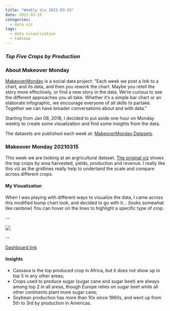 ```yaml
---
title: "Weekly Viz 2021-03-15"
date: 2021-03-15
categories:
  - data viz
tags:
  - data visualization
  - tableau
---
```


### *Top Five Crops by Production*


### About Makeover Monday

[MakeoverMonday](http://www.makeovermonday.co.uk/) is a social data project:
"Each week we post a link to a chart, and its data, and then you rework the chart.
Maybe you retell the story more effectively, or find a new story in the data.
We’re curious to see the different approaches you all take. Whether it’s a simple bar chart or an elaborate infographic, we encourage everyone of all skills to partake.
Together we can have broader conversations about and with data."

Starting from Jan 08, 2018, I decided to put aside one hour on Monday weekly to create some visualization and find some insights from the data.

The datasets are published each week at: [MakeoverMonday Datasets](http://www.makeovermonday.co.uk/data/).

### Makeover Monday 20210315

This week we are looking at an argricultural dataset. [The original viz](https://www.informationisbeautiful.net/visualizations/what-is-the-worlds-biggest-cash-crop/) shows the top crops by area harvested, yields, production and revenue. I really like this viz as the gridlines really help to undertand the scale and compare across different crops.  

#### My Visualization

When I was playing with different ways to visualize the data, I came across this modified bump chart look, and decided to go with it... (looks somewhat like rainbow) You can hover on the lines to highlight a specific type of crop.    

--  
<div class='tableauPlaceholder' id='viz1615865022661' style='position: relative'>
<noscript><a href='#'>
  <img alt=' ' src='https:&#47;&#47;public.tableau.com&#47;static&#47;images&#47;Ma&#47;MakeOverMonday20210315TopFiveCropsbyProduction&#47;TopCrops&#47;1_rss.png' style='border: none' />
</a></noscript>
<object class='tableauViz'  style='display:none;'>
  <param name='host_url' value='https%3A%2F%2Fpublic.tableau.com%2F' /> 
  <param name='embed_code_version' value='3' /> 
  <param name='site_root' value='' />
  <param name='name' value='MakeOverMonday20210315TopFiveCropsbyProduction&#47;TopCrops' />
  <param name='tabs' value='no' />
  <param name='toolbar' value='yes' />
  <param name='static_image' value='https:&#47;&#47;public.tableau.com&#47;static&#47;images&#47;Ma&#47;MakeOverMonday20210315TopFiveCropsbyProduction&#47;TopCrops&#47;1.png' /> 
  <param name='animate_transition' value='yes' />
  <param name='display_static_image' value='yes' />
  <param name='display_spinner' value='yes' />
  <param name='display_overlay' value='yes' />
  <param name='display_count' value='yes' />
  <param name='language' value='en' />
  <param name='filter' value='publish=yes' />
</object></div>             
<script type='text/javascript'>   
  var divElement = document.getElementById('viz1615865022661');    
  var vizElement = divElement.getElementsByTagName('object')[0];     
  if ( divElement.offsetWidth > 800 ) { vizElement.style.width='800px';vizElement.style.height='527px';} else if ( divElement.offsetWidth > 500 ) { vizElement.style.width='800px';vizElement.style.height='527px';} else { vizElement.style.width='100%';vizElement.style.height='727px';}               
  var scriptElement = document.createElement('script');            
  scriptElement.src = 'https://public.tableau.com/javascripts/api/viz_v1.js';     
  vizElement.parentNode.insertBefore(scriptElement, vizElement);           
</script>

--  

[Dashboard link](https://public.tableau.com/views/MakeOverMonday20210315TopFiveCropsbyProduction/TopCrops?:language=en&:display_count=y&publish=yes&:origin=viz_share_link)

#### Insights
* Cassava is the top produced crop in Africa, but it does not show up in top 5 in any other areas;  
* Crops used to produce sugar (sugar cane and sugar beet) are always among top 2 in all areas, though Europe relies on sugar beet while all other continents plant more sugar cane;  
* Soybean production has more than 10x since 1960s, and went up from 5th to 3rd by production in Americas.  
  
